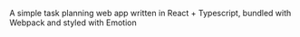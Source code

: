 A simple task planning web app written in React + Typescript, bundled with Webpack and styled with Emotion